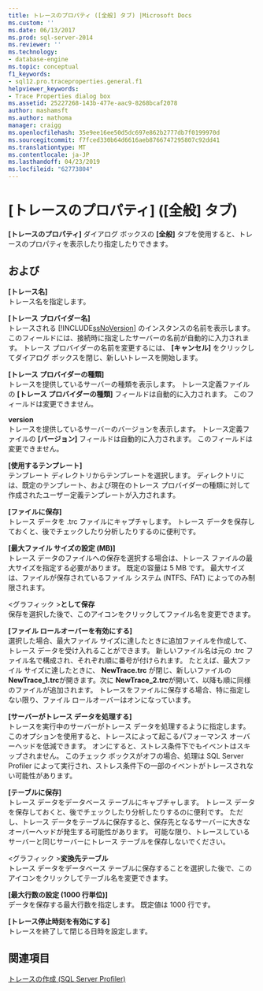 ```yaml
---
title: トレースのプロパティ ([全般] タブ) |Microsoft Docs
ms.custom: ''
ms.date: 06/13/2017
ms.prod: sql-server-2014
ms.reviewer: ''
ms.technology:
- database-engine
ms.topic: conceptual
f1_keywords:
- sql12.pro.traceproperties.general.f1
helpviewer_keywords:
- Trace Properties dialog box
ms.assetid: 25227268-143b-477e-aac9-8268bcaf2078
author: mashamsft
ms.author: mathoma
manager: craigg
ms.openlocfilehash: 35e9ee16ee50d5dc697e862b2777db7f0199970d
ms.sourcegitcommit: f7fced330b64d6616aeb8766747295807c92dd41
ms.translationtype: MT
ms.contentlocale: ja-JP
ms.lasthandoff: 04/23/2019
ms.locfileid: "62773804"
---
```

# <a name="trace-properties-general-tab"></a>[トレースのプロパティ] ([全般] タブ)
  **[トレースのプロパティ]** ダイアログ ボックスの **[全般]** タブを使用すると、トレースのプロパティを表示したり指定したりできます。  
  
## <a name="options"></a>および  
 **[トレース名]**  
 トレース名を指定します。  
  
 **[トレース プロバイダー名]**  
 トレースされる [!INCLUDE[ssNoVersion](../includes/ssnoversion-md.md)] のインスタンスの名前を表示します。 このフィールドには、接続時に指定したサーバーの名前が自動的に入力されます。 トレース プロバイダーの名前を変更するには、 **[キャンセル]** をクリックしてダイアログ ボックスを閉じ、新しいトレースを開始します。  
  
 **[トレース プロバイダーの種類]**  
 トレースを提供しているサーバーの種類を表示します。 トレース定義ファイルの **[トレース プロバイダーの種類]** フィールドは自動的に入力されます。 このフィールドは変更できません。  
  
 **version**  
 トレースを提供しているサーバーのバージョンを表示します。 トレース定義ファイルの **[バージョン]** フィールドは自動的に入力されます。 このフィールドは変更できません。  
  
 **[使用するテンプレート]**  
 テンプレート ディレクトリからテンプレートを選択します。 ディレクトリには、既定のテンプレート、および現在のトレース プロバイダーの種類に対して作成されたユーザー定義テンプレートが入力されます。  
  
 **[ファイルに保存]**  
 トレース データを .trc ファイルにキャプチャします。 トレース データを保存しておくと、後でチェックしたり分析したりするのに便利です。  
  
 **[最大ファイル サイズの設定 (MB)]**  
 トレース データのファイルへの保存を選択する場合は、トレース ファイルの最大サイズを指定する必要があります。 既定の容量は 5 MB です。 最大サイズは、ファイルが保存されているファイル システム (NTFS、FAT) によってのみ制限されます。  
  
 \<グラフィック >**として保存**  
 保存を選択した後で、このアイコンをクリックしてファイル名を変更できます。  
  
 **[ファイル ロールオーバーを有効にする]**  
 選択した場合、最大ファイル サイズに達したときに追加ファイルを作成して、トレース データを受け入れることができます。 新しいファイル名は元の .trc  ファイル名で構成され、それぞれ順に番号が付けられます。 たとえば、最大ファイル サイズに達したときに、 **NewTrace.trc** が閉じ、新しいファイルの **NewTrace_1.trc**が開きます。次に **NewTrace_2.trc**が開いて、以降も順に同様のファイルが追加されます。 トレースをファイルに保存する場合、特に指定しない限り、ファイル ロールオーバーはオンになっています。  
  
 **[サーバーがトレース データを処理する]**  
 トレースを実行中のサーバーがトレース データを処理するように指定します。 このオプションを使用すると、トレースによって起こるパフォーマンス オーバーヘッドを低減できます。 オンにすると、ストレス条件下でもイベントはスキップされません。 このチェック ボックスがオフの場合、処理は SQL Server Profiler によって実行され、ストレス条件下の一部のイベントがトレースされない可能性があります。  
  
 **[テーブルに保存]**  
 トレース データをデータベース テーブルにキャプチャします。 トレース データを保存しておくと、後でチェックしたり分析したりするのに便利です。 ただし、トレース データをテーブルに保存すると、保存先となるサーバーに大きなオーバーヘッドが発生する可能性があります。 可能な限り、トレースしているサーバーと同じサーバーにトレース テーブルを保存しないでください。  
  
 \<グラフィック >**変換先テーブル**  
 トレース データをデータベース テーブルに保存することを選択した後で、このアイコンをクリックしてテーブル名を変更できます。  
  
 **[最大行数の設定 (1000 行単位)]**  
 データを保存する最大行数を指定します。 既定値は 1000 行です。  
  
 **[トレース停止時刻を有効にする]**  
 トレースを終了して閉じる日時を設定します。  
  
## <a name="see-also"></a>関連項目  
 [トレースの作成 &#40;SQL Server Profiler&#41;](../tools/sql-server-profiler/create-a-trace-sql-server-profiler.md)  
  
  
